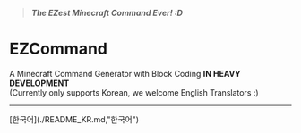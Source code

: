 > ***The EZest Minecraft Command Ever! :D***

EZCommand
=========
A Minecraft Command Generator with Block Coding
**IN HEAVY DEVELOPMENT**
<br>
(Currently only supports Korean, we welcome English Translators :)
<hr>
[한국어](./README_KR.md,"한국어")

